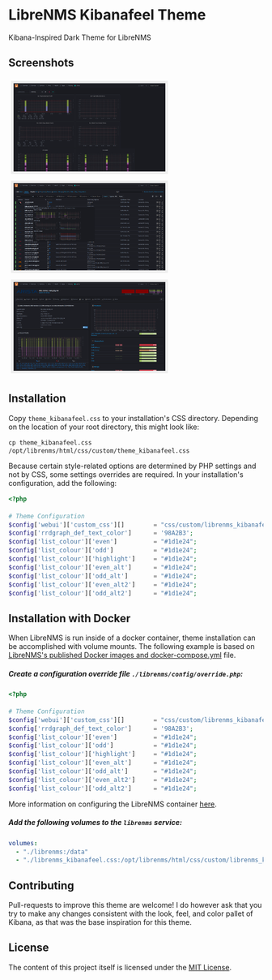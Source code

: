 LibreNMS Kibanafeel Theme
=========================
Kibana-Inspired Dark Theme for LibreNMS


## Screenshots
<img src="resources/images/dash.png" title="Dashboard" width="300" style="border: 5px solid #EEEEEE; margin: 5px;"/>
<img src="resources/images/devices.png" title="Device List" width="300" style="border: 5px solid #EEEEEE; margin: 5px;"/>
<img src="resources/images/device.png" title="Device" width="300" style="border: 5px solid #EEEEEE; margin: 5px;"/>


## Installation
Copy `theme_kibanafeel.css` to your installation's CSS directory. Depending on the location of your root directory, this might look like:

```shell
cp theme_kibanafeel.css /opt/librenms/html/css/custom/theme_kibanafeel.css
```

Because certain style-related options are determined by PHP settings and not by CSS, some settings overrides are required. In your installation's configuration, add the following:

```php
<?php

# Theme Configuration
$config['webui']['custom_css'][]        = "css/custom/librenms_kibanafeel.css";
$config['rrdgraph_def_text_color']      = '98A2B3';
$config['list_colour']['even']          = "#1d1e24";
$config['list_colour']['odd']           = "#1d1e24";
$config['list_colour']['highlight']     = "#1d1e24";
$config['list_colour']['even_alt']      = "#1d1e24";
$config['list_colour']['odd_alt']       = "#1d1e24";
$config['list_colour']['even_alt2']     = "#1d1e24";
$config['list_colour']['odd_alt2']      = "#1d1e24";
```


## Installation with Docker
When LibreNMS is run inside of a docker container, theme installation can be accomplished with volume mounts. The following example is based on [LibreNMS's published Docker images and docker-compose.yml](https://github.com/librenms/docker) file.


##### Create a configuration override file `./librenms/config/override.php`:
```php
<?php

# Theme Configuration
$config['webui']['custom_css'][]        = "css/custom/librenms_kibanafeel.css";
$config['rrdgraph_def_text_color']      = '98A2B3';
$config['list_colour']['even']          = "#1d1e24";
$config['list_colour']['odd']           = "#1d1e24";
$config['list_colour']['highlight']     = "#1d1e24";
$config['list_colour']['even_alt']      = "#1d1e24";
$config['list_colour']['odd_alt']       = "#1d1e24";
$config['list_colour']['even_alt2']     = "#1d1e24";
$config['list_colour']['odd_alt2']      = "#1d1e24";

```
More information on configuring the LibreNMS container [here](https://github.com/librenms/docker/blob/master/doc/notes/edit-config.md).

##### Add the following volumes to the `librenms` service:

```yaml
volumes:
  - "./librenms:/data"
  - "./librenms_kibanafeel.css:/opt/librenms/html/css/custom/librenms_kibanafeel.css"
```


## Contributing
Pull-requests to improve this theme are welcome! I do however ask that you try to make any changes consistent with the look, feel, and color pallet of Kibana, as that was the base inspiration for this theme.

## License
The content of this project itself is licensed under the [MIT License](LICENSE).
